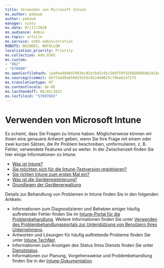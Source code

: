 ```yaml
---
title: Verwenden von Microsoft Intune
ms.author: pebaum
author: pebaum
manager: scotv
ms.date: 07/17/2020
ms.audience: Admin
ms.topic: article
ms.service: o365-administration
ROBOTS: NOINDEX, NOFOLLOW
localization_priority: Priority
ms.collection: Adm_O365
ms.custom:
- "862"
- "670000"
ms.openlocfilehash: 1aa04add46978836c83afbd1c85c58df59fd2966806b0b2b1be5bd8cb5774d47
ms.sourcegitcommit: b5f7da89a650d2915dc652449623c78be6247175
ms.translationtype: HT
ms.contentlocale: de-DE
ms.lasthandoff: 08/05/2021
ms.locfileid: "53907665"
---
```

# <a name="working-with-microsoft-intune"></a>Verwenden von Microsoft Intune

Es scheint, dass Sie Fragen zu Intune haben. Möglicherweise können wir Ihnen eine genauere Antwort geben, wenn Sie Ihre Frage mit einem oder zwei kurzen Sätzen, die Ihr Problem beschreiben, umformulieren, z. B. Fehler, verwendete Features und so weiter. In der Zwischenzeit finden Sie hier einige Informationen zu Intune.

- [Was ist Intune?](https://docs.microsoft.com/intune/what-is-intune)
- [Sie möchten sich für die Intune-Testversion registrieren?](https://docs.microsoft.com/intune/free-trial-sign-up)
- [Sie richten Intune zum ersten Mal ein?](https://docs.microsoft.com/intune/setup-steps)
- [Was ist die Geräteregistrierung?](https://docs.microsoft.com/intune/device-enrollment)
- [Grundlagen der Geräteverwaltung](https://docs.microsoft.com/mem/intune/fundamentals/)

Details zur Behandlung von Problemen in Intune finden Sie in den folgenden Artikeln:

- Informationen zum Diagnostizieren und Beheben einiger häufig auftretender Fehler finden Sie im [Intune-Portal für die Problembehandlung](https://aka.ms/intunetroubleshooting). Weitere Informationen finden Sie unter [Verwenden des Problembehandlungsportals zur Unterstützung von Benutzern Ihres Unternehmens](https://docs.microsoft.com/intune/help-desk-operators).
- Antworten und Lösungen für häufig auftretende Probleme finden Sie unter [Intune TechNet](https://aka.ms/intuneforums).
- Informationen zum Anzeigen des Status Ihres Diensts finden Sie unter [Dienststatus](https://portal.office.com/AdminPortal/Home#/servicehealth).
- Informationen zur Planung, Vorgehensweise und Problembehandlung finden Sie in der [Intune-Dokumentation](https://docs.microsoft.com/intune/).
